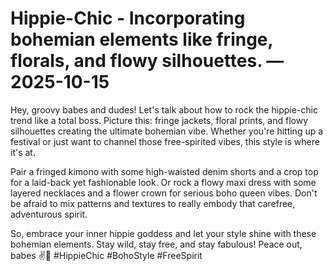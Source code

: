 # Hippie-Chic - Incorporating bohemian elements like fringe, florals, and flowy silhouettes. — 2025-10-15

Hey, groovy babes and dudes! Let's talk about how to rock the hippie-chic trend like a total boss. Picture this: fringe jackets, floral prints, and flowy silhouettes creating the ultimate bohemian vibe. Whether you're hitting up a festival or just want to channel those free-spirited vibes, this style is where it's at. 

Pair a fringed kimono with some high-waisted denim shorts and a crop top for a laid-back yet fashionable look. Or rock a flowy maxi dress with some layered necklaces and a flower crown for serious boho queen vibes. Don't be afraid to mix patterns and textures to really embody that carefree, adventurous spirit. 

So, embrace your inner hippie goddess and let your style shine with these bohemian elements. Stay wild, stay free, and stay fabulous! Peace out, babes ✌️🌸 #HippieChic #BohoStyle #FreeSpirit
